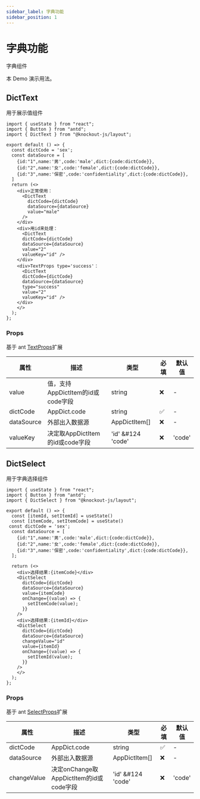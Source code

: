 ```yaml
---
sidebar_label: 字典功能
sidebar_position: 1
---
```


# 字典功能

字典组件

本 Demo 演示用法。


## DictText

用于展示值组件

```tsx preview
import { useState } from "react";
import { Button } from "antd";
import { DictText } from "@knockout-js/layout";

export default () => {
  const dictCode = 'sex';
  const dataSource = [
    {id:"1",name:'男',code:'male',dict:{code:dictCode}},
    {id:"2",name:'女',code:'female',dict:{code:dictCode}},
    {id:"3",name:'保密',code:'confidentiality',dict:{code:dictCode}},
  ]
  return (<>
    <div>正常使用：
      <DictText 
        dictCode={dictCode} 
        dataSource={dataSource}  
        value="male" 
      />
    </div>
    <div>用id来处理：
      <DictText 
      dictCode={dictCode} 
      dataSource={dataSource} 
      value="2" 
      valueKey="id" />
    </div>
    <div>TextProps type='success'：
      <DictText 
      dictCode={dictCode} 
      dataSource={dataSource} 
      type="success"
      value="2" 
      valueKey="id" />
    </div>
    </>
  );
};
```

### Props

基于 ant [TextProps](https://ant-design.antgroup.com/components/typography-cn#typographytext)扩展

| 属性       | 描述                              | 类型              | 必填 | 默认值 |
| ---------- | --------------------------------- | ----------------- | ---- | ------ |
| value      | 值，支持AppDictItem的id或code字段 | string            | ❌    | -      |
| dictCode   | AppDict.code                      | string            | ✅    | -      |
| dataSource | 外部出入数据源                    | AppDictItem[]     | ❌    | -      |
| valueKey   | 决定取AppDictItem的id或code字段   | 'id' &#124 'code' | ❌    | 'code' |

## DictSelect

用于字典选择组件

```tsx preview
import { useState } from "react";
import { Button } from "antd";
import { DictSelect } from "@knockout-js/layout";

export default () => {
  const [itemId, setItemId] = useState()
  const [itemCode, setItemCode] = useState()
 const dictCode = 'sex';
  const dataSource = [
    {id:"1",name:'男',code:'male',dict:{code:dictCode}},
    {id:"2",name:'女',code:'female',dict:{code:dictCode}},
    {id:"3",name:'保密',code:'confidentiality',dict:{code:dictCode}},
  ];

  return (<>
    <div>选择结果:{itemCode}</div>
    <DictSelect 
      dictCode={dictCode} 
      dataSource={dataSource} 
      value={itemCode} 
      onChange={(value) => {
        setItemCode(value);
      }} 
    />
    <div>选择结果:{itemId}</div>
    <DictSelect 
      dictCode={dictCode} 
      dataSource={dataSource} 
      changeValue="id"
      value={itemId} 
      onChange={(value) => {
        setItemId(value);
      }} 
    />
    </>
  );
};
```

### Props

基于 ant [SelectProps](https://ant-design.antgroup.com/components/select-cn#select-props)扩展

| 属性        | 描述                                    | 类型              | 必填 | 默认值 |
| ----------- | --------------------------------------- | ----------------- | ---- | ------ |
| dictCode    | AppDict.code                            | string            | ✅    | -      |
| dataSource  | 外部出入数据源                          | AppDictItem[]     | ❌    | -      |
| changeValue | 决定onChange取AppDictItem的id或code字段 | 'id' &#124 'code' | ❌    | 'code' |
